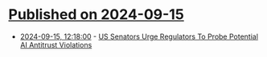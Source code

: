 # [Published on 2024-09-15](index.md)

* [2024-09-15, 12:18:00](https://soylentnews.org/article.pl?sid=24/09/14/1339201&from=rss) - [US Senators Urge Regulators To Probe Potential AI Antitrust Violations](https://soylentnews.org/article.pl?sid=24/09/14/1339201&from=rss)
